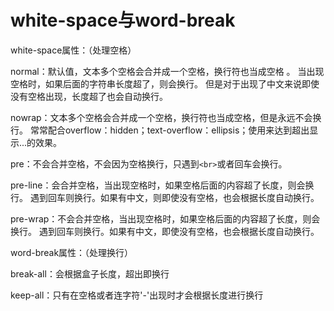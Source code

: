 <!--
 * @Author: wjw
 * @Date: 2021-01-20 16:11:07
 * @LastEditTime: 2021-01-20 17:41:05
 * @LastEditors: Please set LastEditors
 * @Description: In User Settings Edit
 * @FilePath: \react-punkd:\work\vuepress-blog\docs\pages\frontend\css\white-space与word-break.md
-->

# white-space与word-break

white-space属性：（处理空格）

 normal：默认值，文本多个空格会合并成一个空格，换行符也当成空格 。
 当出现空格时，如果后面的字符串长度超了，则会换行。
 但是对于出现了中文来说即使没有空格出现，长度超了也会自动换行。

 nowrap：文本多个空格会合并成一个空格，换行符也当成空格，但是永远不会换行。
 常常配合overflow：hidden；text-overflow：ellipsis；使用来达到超出显示...的效果。

 pre：不会合并空格，不会因为空格换行，只遇到`<br>`或者回车会换行。

 pre-line：会合并空格，当出现空格时，如果空格后面的内容超了长度，则会换行。
 遇到回车则换行。如果有中文，则即使没有空格，也会根据长度自动换行。

 pre-wrap：不会合并空格，当出现空格时，如果空格后面的内容超了长度，则会换行。
 遇到回车则换行。如果有中文，即使没有空格，也会根据长度自动换行。

word-break属性：（处理换行）

 break-all：会根据盒子长度，超出即换行

 keep-all：只有在空格或者连字符'-'出现时才会根据长度进行换行